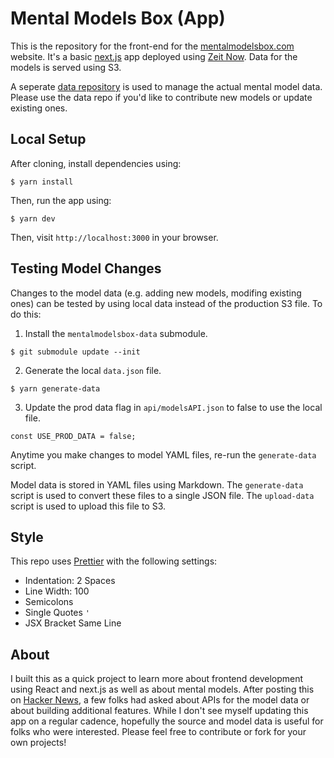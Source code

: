 # Mental Models Box (App)
This is the repository for the front-end for the [mentalmodelsbox.com](https://www.mentalmodelsbox.com) website. It's a basic [next.js](https://nextjs.org/) app deployed using [Zeit Now](https://zeit.co/). Data for the models is served using S3. 

A seperate [data repository](https://github.com/deepkanwal/mentalmodelsbox-data/) is used to manage the actual mental model data. Please use the data repo if you'd like to contribute new models or update existing ones.

## Local Setup

After cloning, install dependencies using:
```
$ yarn install
```
Then, run the app using: 
```
$ yarn dev
```
Then, visit `http://localhost:3000` in your browser.

## Testing Model Changes

Changes to the model data (e.g. adding new models, modifing existing ones) can be tested by using local data instead of the production S3 file. To do this:

1. Install the `mentalmodelsbox-data` submodule. 
```
$ git submodule update --init
```
2. Generate the local `data.json` file.
```
$ yarn generate-data
```
3. Update the prod data flag in `api/modelsAPI.json` to false to use the local file.
```
const USE_PROD_DATA = false;
```

Anytime you make changes to model YAML files, re-run the `generate-data` script. 

Model data is stored in YAML files using Markdown. The `generate-data` script is used to convert these files to a single JSON file. The `upload-data` script is used to upload this file to S3.

## Style

This repo uses [Prettier](https://prettier.io) with the following settings:

* Indentation: 2 Spaces
* Line Width: 100
* Semicolons 
* Single Quotes `'` 
* JSX Bracket Same Line

## About

I built this as a quick project to learn more about frontend development using React and next.js as well as about mental models. After posting this on [Hacker News](https://news.ycombinator.com/item?id=20614449), a few folks had asked about APIs for the model data or about building additional features. While I don't see myself updating this app on a regular cadence, hopefully the source and model data is useful for folks who were interested. Please feel free to contribute or fork for your own projects!
